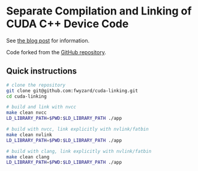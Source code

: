 # Separate Compilation and Linking of CUDA C++ Device Code

See [the blog post](https://devblogs.nvidia.com/separate-compilation-linking-cuda-device-code/) for information.

Code forked from the [GitHub repository](https://github.com/parallel-forall/code-samples/tree/1c96aecd493aad0a8d1b4b64ddf12bc430af63c2/posts/separate-compilation-linking).

## Quick instructions

```bash
# clone the repository
git clone git@github.com:fwyzard/cuda-linking.git
cd cuda-linking

# build and link with nvcc
make clean nvcc
LD_LIBRARY_PATH=$PWD:$LD_LIBRARY_PATH ./app

# build with nvcc, link explicitly with nvlink/fatbin
make clean nvlink
LD_LIBRARY_PATH=$PWD:$LD_LIBRARY_PATH ./app

# build with clang, link explicitly with nvlink/fatbin
make clean clang
LD_LIBRARY_PATH=$PWD:$LD_LIBRARY_PATH ./app
```
